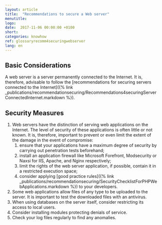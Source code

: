 ```yaml
---
layout: article
title:  "Recommendations to secure a Web server"
menutitle:
logo:
date:  2017-11-06 00:00:00 +0100
short:
categories: knowhow
ref: glossaryrecomm4securingwebserver
lang: en
---
```

Basic Considerations
--------------------
A web server is a server permanently connected to the Internet. It is, therefore, advisable to follow the [recommendations for securing servers connected to the Internet]({% link _publications/recommendationsecuring/Recommendations4securingServerConnectedInternet.markdown %}).

Security Measures
-----------------

1.	Web servers have the distinction of serving web applications on the Internet. The level of security of these applications is often little or not known. It is, therefore, important to prevent or even limit the extent of the damage in the event of compromise:
	1.	ensure that your applications have a maximum degree of security by carrying out penetration tests beforehand;
	2.	install an application firewall like Microsoft Forefront, Modsecurity or Naxsi for IIS, Apache, and Nginx respectively;
	3.	limit the rights of the web server application, if possible, contain it in a restricted execution space;
	4.	consider applying [good practice rules]({% link _publications/recommendationsecuring/SecurityChecklistForPHPWebApplications.markdown %}) to your developers.
2.	Some web applications allow files of any type to be uploaded to the server. It is important to test the downloaded files with an antivirus.
3.	When using databases on the server itself, consider restricting its access to local users.
4.	Consider installing modules protecting denials of service.
5.	Check your log files regularly to find any anomalies.
